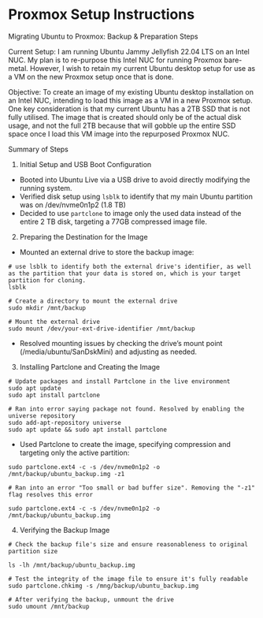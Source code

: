 # Proxmox Setup Instructions
Migrating Ubuntu to Proxmox: Backup & Preparation Steps

Current Setup:
I am running Ubuntu Jammy Jellyfish 22.04 LTS on an Intel NUC. My plan is to re-purpose this Intel NUC for running Proxmox bare-metal. However, I wish to retain my current Ubuntu desktop setup for use as a VM on the new Proxmox setup once that is done. 

Objective:
To create an image of my existing Ubuntu desktop installation on an Intel NUC, intending to load this image as a VM in a new Proxmox setup. One key consideration is that my current Ubuntu has a 2TB SSD that is not fully utilised. The image that is created should only be of the actual disk usage, and not the full 2TB because that will gobble up the entire SSD space once I load this VM image into the repurposed Proxmox NUC.

Summary of Steps

1. Initial Setup and USB Boot Configuration
- Booted into Ubuntu Live via a USB drive to avoid directly modifying the running system.
- Verified disk setup using `lsblk` to identify that my main Ubuntu partition was on /dev/nvme0n1p2 (1.8 TB)
- Decided to use `partclone` to image only the used data instead of the entire 2 TB disk, targeting a 77GB compressed image file.

2. Preparing the Destination for the Image
- Mounted an external drive to store the backup image:
```
# use lsblk to identify both the external drive's identifier, as well as the partition that your data is stored on, which is your target partition for cloning.
lsblk

# Create a directory to mount the external drive
sudo mkdir /mnt/backup

# Mount the external drive
sudo mount /dev/your-ext-drive-identifier /mnt/backup
```

- Resolved mounting issues by checking the drive’s mount point (/media/ubuntu/SanDskMini) and adjusting as needed.

	
3. Installing Partclone and Creating the Image

```
# Update packages and install Partclone in the live environment
sudo apt update
sudo apt install partclone

# Ran into error saying package not found. Resolved by enabling the universe repository
sudo add-apt-repository universe
sudo apt update && sudo apt install partclone
```

- Used Partclone to create the image, specifying compression and targeting only the active partition:
```
sudo partclone.ext4 -c -s /dev/nvme0n1p2 -o /mnt/backup/ubuntu_backup.img -z1

# Ran into an error "Too small or bad buffer size". Removing the "-z1" flag resolves this error

sudo partclone.ext4 -c -s /dev/nvme0n1p2 -o /mnt/backup/ubuntu_backup.img
```

	
4. Verifying the Backup Image
```
# Check the backup file's size and ensure reasonableness to original partition size

ls -lh /mnt/backup/ubuntu_backup.img

# Test the integrity of the image file to ensure it's fully readable
sudo partclone.chkimg -s /mng/backup/ubuntu_backup.img

# After verifying the backup, unmount the drive
sudo umount /mnt/backup
```


